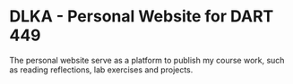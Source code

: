 # DLKA - Personal Website for DART 449

The personal website serve as a platform to publish my course work, such as reading reflections, lab exercises and projects.
